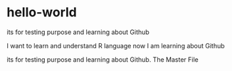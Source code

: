 # hello-world

its for testing purpose and learning about Github

I want to learn and understand R language
now I am learning about Github

its for testing purpose and learning about Github. The Master File


